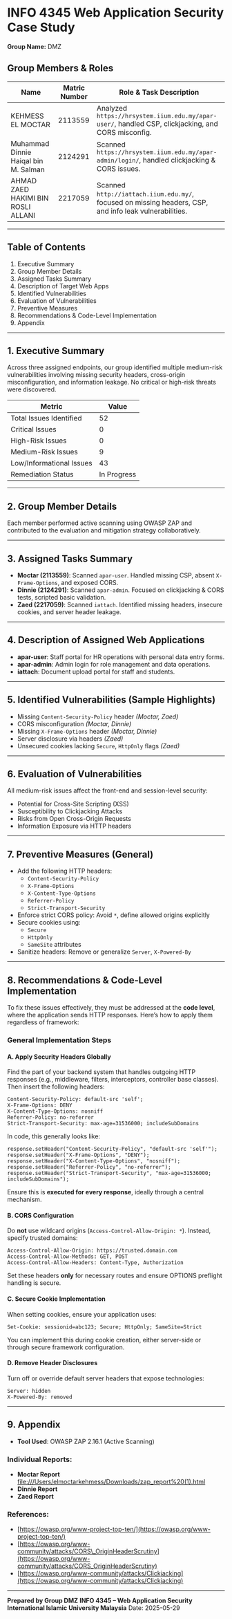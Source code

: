 # INFO 4345 Web Application Security Case Study

**Group Name:** DMZ

## Group Members & Roles

| Name                                 | Matric Number | Role & Task Description                                                                 |
|--------------------------------------|---------------|------------------------------------------------------------------------------------------|
| KEHMESS EL MOCTAR                    | 2113559       | Analyzed `https://hrsystem.iium.edu.my/apar-user/`, handled CSP, clickjacking, and CORS misconfig.                    |
| Muhammad Dinnie Haiqal bin M. Salman| 2124291       | Scanned `https://hrsystem.iium.edu.my/apar-admin/login/`, handled clickjacking & CORS issues.                         |
| AHMAD ZAED HAKIMI BIN ROSLI ALLANI  | 2217059       | Scanned `http://iattach.iium.edu.my/`, focused on missing headers, CSP, and info leak vulnerabilities.      |

---

## Table of Contents

1. Executive Summary  
2. Group Member Details  
3. Assigned Tasks Summary  
4. Description of Target Web Apps  
5. Identified Vulnerabilities  
6. Evaluation of Vulnerabilities  
7. Preventive Measures  
8. Recommendations & Code-Level Implementation  
9. Appendix  

---

## 1. Executive Summary

Across three assigned endpoints, our group identified multiple medium-risk vulnerabilities involving missing security headers, cross-origin misconfiguration, and information leakage. No critical or high-risk threats were discovered.

| Metric                  | Value |
|-------------------------|-------|
| Total Issues Identified | 52    |
| Critical Issues         | 0     |
| High-Risk Issues        | 0     |
| Medium-Risk Issues      | 9     |
| Low/Informational Issues| 43    |
| Remediation Status      | In Progress |

---

## 2. Group Member Details

Each member performed active scanning using OWASP ZAP and contributed to the evaluation and mitigation strategy collaboratively.

---

## 3. Assigned Tasks Summary

- **Moctar (2113559)**: Scanned `apar-user`. Handled missing CSP, absent `X-Frame-Options`, and exposed CORS.
- **Dinnie (2124291)**: Scanned `apar-admin`. Focused on clickjacking & CORS tests, scripted basic validation.
- **Zaed (2217059)**: Scanned `iattach`. Identified missing headers, insecure cookies, and server header leakage.

---

## 4. Description of Assigned Web Applications

- **apar-user**: Staff portal for HR operations with personal data entry forms.
- **apar-admin**: Admin login for role management and data operations.
- **iattach**: Document upload portal for staff and students.

---

## 5. Identified Vulnerabilities (Sample Highlights)

- Missing `Content-Security-Policy` header *(Moctar, Zaed)*
- CORS misconfiguration *(Moctar, Dinnie)*
- Missing `X-Frame-Options` header *(Moctar, Dinnie)*
- Server disclosure via headers *(Zaed)*
- Unsecured cookies lacking `Secure`, `HttpOnly` flags *(Zaed)*

---

## 6. Evaluation of Vulnerabilities

All medium-risk issues affect the front-end and session-level security:

- Potential for Cross-Site Scripting (XSS)  
- Susceptibility to Clickjacking Attacks  
- Risks from Open Cross-Origin Requests  
- Information Exposure via HTTP headers  

---

## 7. Preventive Measures (General)

- Add the following HTTP headers:
  - `Content-Security-Policy`
  - `X-Frame-Options`
  - `X-Content-Type-Options`
  - `Referrer-Policy`
  - `Strict-Transport-Security`
- Enforce strict CORS policy: Avoid `*`, define allowed origins explicitly
- Secure cookies using:
  - `Secure`
  - `HttpOnly`
  - `SameSite` attributes
- Sanitize headers: Remove or generalize `Server`, `X-Powered-By`

---

## 8. Recommendations & Code-Level Implementation

To fix these issues effectively, they must be addressed at the **code level**, where the application sends HTTP responses. Here’s how to apply them regardless of framework:

### General Implementation Steps

#### A. Apply Security Headers Globally

Find the part of your backend system that handles outgoing HTTP responses (e.g., middleware, filters, interceptors, controller base classes). Then insert the following headers:

```http
Content-Security-Policy: default-src 'self';
X-Frame-Options: DENY
X-Content-Type-Options: nosniff
Referrer-Policy: no-referrer
Strict-Transport-Security: max-age=31536000; includeSubDomains
````

In code, this generally looks like:

```pseudo
response.setHeader("Content-Security-Policy", "default-src 'self'");
response.setHeader("X-Frame-Options", "DENY");
response.setHeader("X-Content-Type-Options", "nosniff");
response.setHeader("Referrer-Policy", "no-referrer");
response.setHeader("Strict-Transport-Security", "max-age=31536000; includeSubDomains");
```

Ensure this is **executed for every response**, ideally through a central mechanism.

#### B. CORS Configuration

Do **not** use wildcard origins (`Access-Control-Allow-Origin: *`). Instead, specify trusted domains:

```http
Access-Control-Allow-Origin: https://trusted.domain.com
Access-Control-Allow-Methods: GET, POST
Access-Control-Allow-Headers: Content-Type, Authorization
```

Set these headers **only** for necessary routes and ensure OPTIONS preflight handling is secure.

#### C. Secure Cookie Implementation

When setting cookies, ensure your application uses:

```pseudo
Set-Cookie: sessionid=abc123; Secure; HttpOnly; SameSite=Strict
```

You can implement this during cookie creation, either server-side or through secure framework configuration.

#### D. Remove Header Disclosures

Turn off or override default server headers that expose technologies:

```http
Server: hidden
X-Powered-By: removed
```

---

## 9. Appendix

* **Tool Used**: OWASP ZAP 2.16.1 (Active Scanning)

### Individual Reports:

* **Moctar Report** [file:///Users/elmoctarkehmess/Downloads/zap_report%20(1).html](file:///Users/elmoctarkehmess/Downloads/zap_report%20(1).html)
* **Dinnie Report**
* **Zaed Report**

### References:

* [https://owasp.org/www-project-top-ten/](https://owasp.org/www-project-top-ten/)
* [https://owasp.org/www-community/attacks/CORS\_OriginHeaderScrutiny](https://owasp.org/www-community/attacks/CORS_OriginHeaderScrutiny)
* [https://owasp.org/www-community/attacks/Clickjacking](https://owasp.org/www-community/attacks/Clickjacking)

---

**Prepared by Group DMZ**
**INFO 4345 – Web Application Security**
**International Islamic University Malaysia**
Date: 2025-05-29

```
